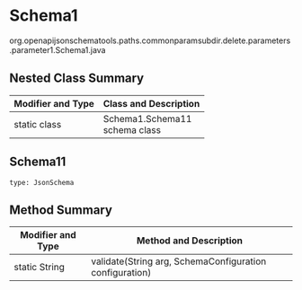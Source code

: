 # Schema1
org.openapijsonschematools.paths.commonparamsubdir.delete.parameters.parameter1.Schema1.java

## Nested Class Summary
| Modifier and Type | Class and Description |
| ----------------- | ---------------------- |
| static class | Schema1.Schema11<br> schema class |

## Schema11
```
type: JsonSchema
```

## Method Summary
| Modifier and Type | Method and Description |
| ----------------- | ---------------------- |
| static String | validate(String arg, SchemaConfiguration configuration) |
